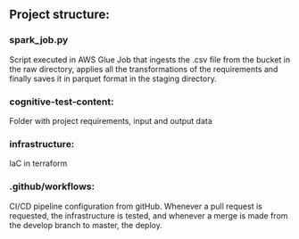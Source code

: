 ## Project structure:

### spark_job.py
Script executed in AWS Glue Job that ingests the .csv file from the bucket in the raw directory, applies all the transformations of the requirements and finally saves it in parquet format in the staging directory.

### cognitive-test-content:
Folder with project requirements, input and output data

### infrastructure:
IaC in terraform

### .github/workflows:
CI/CD pipeline configuration from gitHub. Whenever a pull request is requested, the infrastructure is tested, and whenever a merge is made from the develop branch to master, the deploy.
